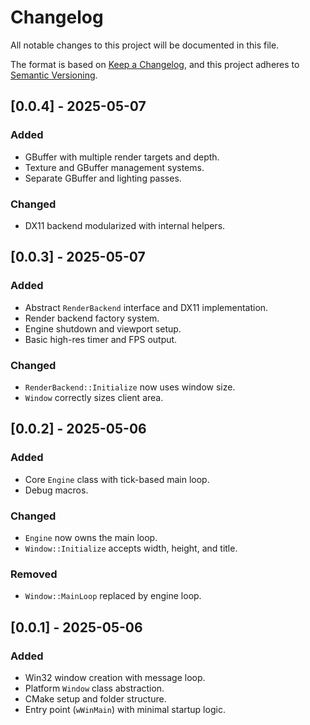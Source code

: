 # Changelog

All notable changes to this project will be documented in this file.

The format is based on [Keep a Changelog](https://keepachangelog.com/en/1.1.0/),
and this project adheres to [Semantic Versioning](https://semver.org/spec/v2.0.0.html).

## [0.0.4] - 2025-05-07

### Added

- GBuffer with multiple render targets and depth.
- Texture and GBuffer management systems.
- Separate GBuffer and lighting passes.

### Changed

- DX11 backend modularized with internal helpers.

## [0.0.3] - 2025-05-07

### Added

- Abstract `RenderBackend` interface and DX11 implementation.
- Render backend factory system.
- Engine shutdown and viewport setup.
- Basic high-res timer and FPS output.

### Changed

- `RenderBackend::Initialize` now uses window size.
- `Window` correctly sizes client area.

## [0.0.2] - 2025-05-06

### Added

- Core `Engine` class with tick-based main loop.
- Debug macros.

### Changed

- `Engine` now owns the main loop.
- `Window::Initialize` accepts width, height, and title.

### Removed

- `Window::MainLoop` replaced by engine loop.

## [0.0.1] - 2025-05-06

### Added

- Win32 window creation with message loop.
- Platform `Window` class abstraction.
- CMake setup and folder structure.
- Entry point (`wWinMain`) with minimal startup logic.
